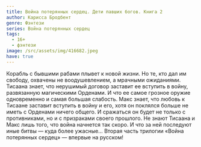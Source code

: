 ```yaml
---
title: Война потерянных сердец. Дети павших богов. Книга 2
author: Карисса Бродбент
genre: Фэнтези
series: Война потерянных сердец
tags:
  - 16+
  - фэнтези
image: /src/assets/img/416682.jpeg
have: true
---
```

Корабль с бывшими рабами плывет к новой жизни. Но те, кто дал им свободу, охвачены не воодушевлением, а мрачными ожиданиями. Тисаана знает, что нерушимый договор заставит ее вступить в войну, развязанную магическими Орденами. И что ее самое грозное оружие одновременно и самая большая слабость. Макс знает, что любовь к Тисаане заставит вступить в войну и его, хотя он поклялся больше не иметь с Орденами ничего общего. И сражаться он будет не только с противниками, но и с призраками своего прошлого. Не знают Тисаана и Макс лишь того, что война начнется так скоро. И что за ней последуют иные битвы — куда более ужасные… Вторая часть трилогии «Война потерянных сердец» — впервые на русском!
